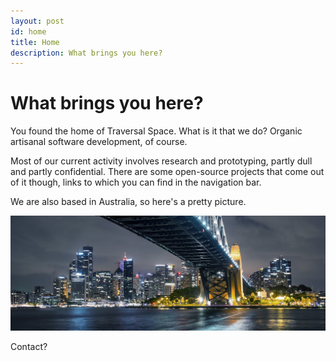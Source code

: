 ```yaml
---
layout: post
id: home
title: Home
description: What brings you here?
---
```


# What brings you here?

You found the home of Traversal Space. What is it that we do? Organic artisanal software development, of course.

Most of our current activity involves research and prototyping, partly dull and partly confidential. There are some open-source projects that come out of it though, links to which you can find in the navigation bar.

We are also based in Australia, so here's a pretty picture.

![Sydney](/assets/images/hero.jpg)

Contact? <a href="#" class="traversal-email"></a>
